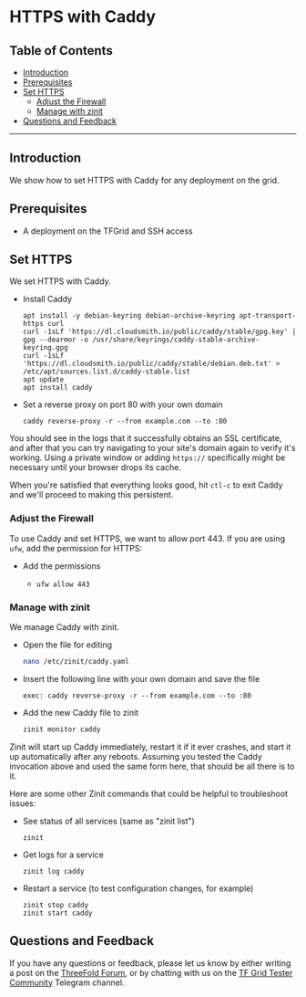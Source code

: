 <h1>HTTPS with Caddy</h1>

<h2>Table of Contents</h2>

- [Introduction](#introduction)
- [Prerequisites](#prerequisites)
- [Set HTTPS](#set-https)
  - [Adjust the Firewall](#adjust-the-firewall)
  - [Manage with zinit](#manage-with-zinit)
- [Questions and Feedback](#questions-and-feedback)
---

## Introduction

We show how to set HTTPS with Caddy for any deployment on the grid.

## Prerequisites

- A deployment on the TFGrid and SSH access

## Set HTTPS

We set HTTPS with Caddy.

- Install Caddy
    ```
    apt install -y debian-keyring debian-archive-keyring apt-transport-https curl
    curl -1sLf 'https://dl.cloudsmith.io/public/caddy/stable/gpg.key' | gpg --dearmor -o /usr/share/keyrings/caddy-stable-archive-keyring.gpg
    curl -1sLf 'https://dl.cloudsmith.io/public/caddy/stable/debian.deb.txt' > /etc/apt/sources.list.d/caddy-stable.list
    apt update
    apt install caddy
    ```
- Set a reverse proxy on port 80 with your own domain
    ```
    caddy reverse-proxy -r --from example.com --to :80
    ```

You should see in the logs that it successfully obtains an SSL certificate, and after that you can try navigating to your site's domain again to verify it's working. Using a private window or adding `https://` specifically might be necessary until your browser drops its cache.

When you're satisfied that everything looks good, hit `ctl-c` to exit Caddy and we'll proceed to making this persistent.

### Adjust the Firewall

To use Caddy and set HTTPS, we want to allow port 443. If you are using `ufw`, add the permission for HTTPS:

* Add the permissions
  * ```
    ufw allow 443
    ```

### Manage with zinit

We manage Caddy with zinit.

- Open the file for editing
    ```bash
    nano /etc/zinit/caddy.yaml
    ```
- Insert the following line with your own domain and save the file
    ```
    exec: caddy reverse-proxy -r --from example.com --to :80
    ```
- Add the new Caddy file to zinit
    ```bash
    zinit monitor caddy
    ```

Zinit will start up Caddy immediately, restart it if it ever crashes, and start it up automatically after any reboots. Assuming you tested the Caddy invocation above and used the same form here, that should be all there is to it. 

Here are some other Zinit commands that could be helpful to troubleshoot issues:

- See status of all services (same as "zinit list")
    ```
    zinit
    ```
- Get logs for a service
    ```
    zinit log caddy
    ```
- Restart a service (to test configuration changes, for example)
    ```
    zinit stop caddy
    zinit start caddy
    ```

## Questions and Feedback

If you have any questions or feedback, please let us know by either writing a post on the [ThreeFold Forum](https://forum.threefold.io/), or by chatting with us on the [TF Grid Tester Community](https://t.me/threefoldtesting) Telegram channel.